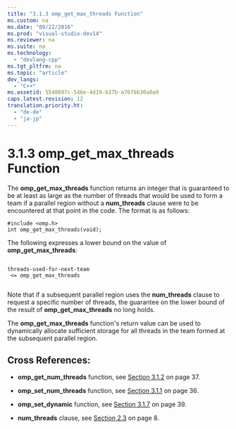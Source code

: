 ```yaml
---
title: "3.1.3 omp_get_max_threads Function"
ms.custom: na
ms.date: "09/22/2016"
ms.prod: "visual-studio-dev14"
ms.reviewer: na
ms.suite: na
ms.technology: 
  - "devlang-cpp"
ms.tgt_pltfrm: na
ms.topic: "article"
dev_langs: 
  - "C++"
ms.assetid: 5548897c-546e-4d19-b37b-a76f6b30a0a9
caps.latest.revision: 12
translation.priority.ht: 
  - "de-de"
  - "ja-jp"
---
```

# 3.1.3 omp_get_max_threads Function
The **omp_get_max_threads** function returns an integer that is guaranteed to be at least as large as the number of threads that would be used to form a team if a parallel region without a **num_threads** clause were to be encountered at that point in the code. The format is as follows:  
  
```  
#include <omp.h>  
int omp_get_max_threads(void);  
```  
  
 The following expresses a lower bound on the value of **omp_get_max_threads**:  
  
```  
  
threads-used-for-next-team  
 <= omp_get_max_threads  
  
```  
  
 Note that if a subsequent parallel region uses the **num_threads** clause to request a specific number of threads, the guarantee on the lower bound of the result of **omp_get_max_threads** no long holds.  
  
 The **omp_get_max_threads** function's return value can be used to dynamically allocate sufficient storage for all threads in the team formed at the subsequent parallel region.  
  
## Cross References:  
  
-   **omp_get_num_threads** function, see [Section 3.1.2](../vs140/3.1.2-omp_get_num_threads-function.md) on page 37.  
  
-   **omp_set_num_threads** function, see [Section 3.1.1](../vs140/3.1.1-omp_set_num_threads-function.md) on page 36.  
  
-   **omp_set_dynamic** function, see [Section 3.1.7](../vs140/3.1.7-omp_set_dynamic-function.md) on page 39.  
  
-   **num_threads** clause, see [Section 2.3](../vs140/2.3-parallel-construct.md) on page 8.